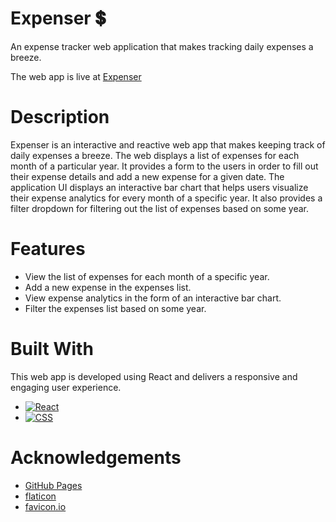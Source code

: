 # Expenser 💲

An expense tracker web application that makes tracking daily expenses a breeze.

The web app is live at [Expenser](https://abhithere.github.io/expenser/)

# Description

Expenser is an interactive and reactive web app that makes keeping track of daily expenses a breeze.
The web displays a list of expenses for each month of a particular year.
It provides a form to the users in order to fill out their expense details and add a new expense for a given date.
The application UI displays an interactive bar chart that helps users visualize their expense analytics for every month of a specific year.
It also provides a filter dropdown for filtering out the list of expenses based on some year.

# Features

* View the list of expenses for each month of a specific year.
* Add a new expense in the expenses list.
* View expense analytics in the form of an interactive bar chart.
* Filter the expenses list based on some year.

# Built With

This web app is developed using React and delivers a responsive and engaging user experience.

* [![React][react-shield]][react-url]
* [![CSS][css-shield]][css-url]

# Acknowledgements

* [GitHub Pages](https://pages.github.com)
* [flaticon](https://www.flaticon.com/)
* [favicon.io](https://favicon.io/)

<!-- REFERENCE VARIABLES -->
[react-shield]: https://img.shields.io/badge/react-%2320232a.svg?style=for-the-badge&logo=react&logoColor=%2361DAFB
[react-url]: https://reactjs.org/
[css-shield]: https://img.shields.io/badge/css3-%231572B6.svg?style=for-the-badge&logo=css3&logoColor=white
[css-url]: https://www.w3.org/Style/CSS/Overview.en.html
